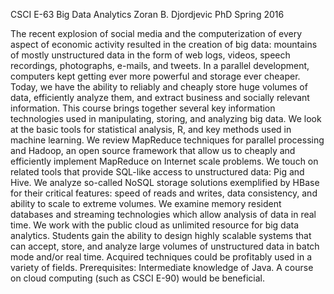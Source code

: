 CSCI E-63
Big Data Analytics
Zoran B. Djordjevic PhD
Spring 2016

The recent explosion of social media and the computerization of every aspect of economic activity resulted in the creation of big data: mountains of mostly unstructured data in the form of web logs, videos, speech recordings, photographs, e-mails, and tweets. In a parallel development, computers kept getting ever more powerful and storage ever cheaper. Today, we have the ability to reliably and cheaply store huge volumes of data, efficiently analyze them, and extract business and socially relevant information. This course brings together several key information technologies used in manipulating, storing, and analyzing big data. We look at the basic tools for statistical analysis, R, and key methods used in machine learning. We review MapReduce techniques for parallel processing and Hadoop, an open source framework that allow us to cheaply and efficiently implement MapReduce on Internet scale problems. We touch on related tools that provide SQL-like access to unstructured data: Pig and Hive. We analyze so-called NoSQL storage solutions exemplified by HBase for their critical features: speed of reads and writes, data consistency, and ability to scale to extreme volumes. We examine memory resident databases and streaming technologies which allow analysis of data in real time. We work with the public cloud as unlimited resource for big data analytics. Students gain the ability to design highly scalable systems that can accept, store, and analyze large volumes of unstructured data in batch mode and/or real time. Acquired techniques could be profitably used in a variety of fields.
Prerequisites: Intermediate knowledge of Java. A course on cloud computing (such as CSCI E-90) would be beneficial.
